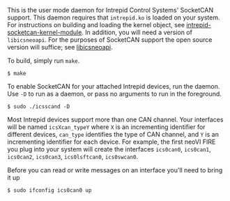 This is the user mode daemon for Intrepid Control Systems' SocketCAN support. This daemon requires that ```intrepid.ko``` is loaded on your system. For instructions on building and loading the kernel object, see [intrepid-socketcan-kernel-module](https://github.com/intrepidcs/intrepid-socketcan-kernel-module). In addition, you will need a version of ```libicsneoapi```. For the purposes of SocketCAN support the open source version will suffice; see [libicsneoapi](https://github.com/intrepidcs/icsneoapi). 

To build, simply run ```make```.

```
$ make
```

To enable SocketCAN for your attached Intrepid devices, run the daemon. Use ```-D``` to run as a daemon, or pass no arguments to run in the foreground.

```
$ sudo ./icsscand -D
```

Most Intrepid devices support more than one CAN channel. Your interfaces will be named ```icsXcan_typeY``` where ```X``` is an incrementing identifier for different devices, ```can_type``` identifies the type of CAN channel, and ```Y``` is an incrementing identifier for each device. For example, the first neoVI FIRE you plug into your system will create the interfaces ```ics0can0```, ```ics0can1```, ```ics0can2```, ```ics0can3```, ```ics0lsftcan0```, ```ics0swcan0```.

Before you can read or write messages on an interface you'll need to bring it up

```
$ sudo ifconfig ics0can0 up
```
